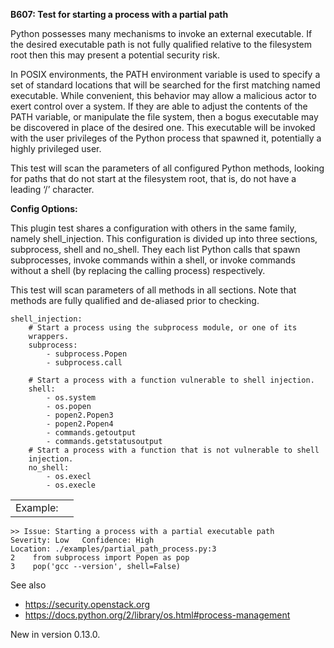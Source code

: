 **B607: Test for starting a process with a partial path**

Python possesses many mechanisms to invoke an external executable. If
the desired executable path is not fully qualified relative to the
filesystem root then this may present a potential security risk.

In POSIX environments, the PATH environment variable is used to specify
a set of standard locations that will be searched for the first matching
named executable. While convenient, this behavior may allow a malicious
actor to exert control over a system. If they are able to adjust the
contents of the PATH variable, or manipulate the file system, then a
bogus executable may be discovered in place of the desired one. This
executable will be invoked with the user privileges of the Python
process that spawned it, potentially a highly privileged user.

This test will scan the parameters of all configured Python methods,
looking for paths that do not start at the filesystem root, that is, do
not have a leading ‘/’ character.

**Config Options:**

This plugin test shares a configuration with others in the same family,
namely shell\_injection. This configuration is divided up into three
sections, subprocess, shell and no\_shell. They each list Python calls
that spawn subprocesses, invoke commands within a shell, or invoke
commands without a shell (by replacing the calling process)
respectively.

This test will scan parameters of all methods in all sections. Note that
methods are fully qualified and de-aliased prior to checking.

    shell_injection:
        # Start a process using the subprocess module, or one of its
        wrappers.
        subprocess:
            - subprocess.Popen
            - subprocess.call

        # Start a process with a function vulnerable to shell injection.
        shell:
            - os.system
            - os.popen
            - popen2.Popen3
            - popen2.Popen4
            - commands.getoutput
            - commands.getstatusoutput
        # Start a process with a function that is not vulnerable to shell
        injection.
        no_shell:
            - os.execl
            - os.execle

|          |     |
|----------|-----|
| Example: |     |

    >> Issue: Starting a process with a partial executable path
    Severity: Low   Confidence: High
    Location: ./examples/partial_path_process.py:3
    2    from subprocess import Popen as pop
    3    pop('gcc --version', shell=False)

See also

-   <a href="https://security.openstack.org" class="uri reference external">https://security.openstack.org</a>
-   <a href="https://docs.python.org/2/library/os.html#process-management" class="uri reference external">https://docs.python.org/2/library/os.html#process-management</a>

<span class="versionmodified">New in version 0.13.0.</span>
